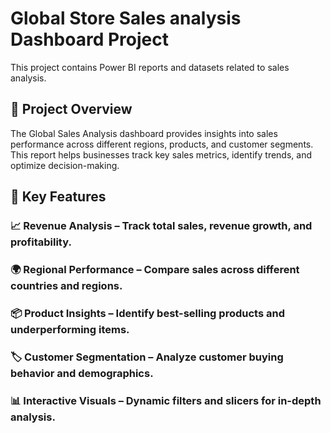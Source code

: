 # Global Store Sales analysis Dashboard Project
This project contains Power BI reports and datasets related to sales analysis.

 ## 📌 Project Overview
The Global Sales Analysis dashboard provides insights into sales performance across different regions, products, and customer segments. This report helps businesses track key sales metrics, identify trends, and optimize decision-making.

## 🚀 Key Features

 ### 📈 Revenue Analysis – Track total sales, revenue growth, and profitability.
### 🌍 Regional Performance – Compare sales across different countries and regions.
### 📦 Product Insights – Identify best-selling products and underperforming items.
### 🏷️ Customer Segmentation – Analyze customer buying behavior and demographics.
### 📊 Interactive Visuals – Dynamic filters and slicers for in-depth analysis.
